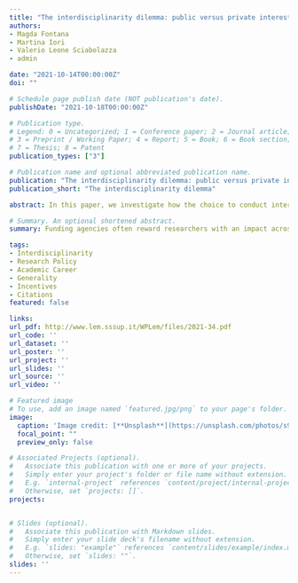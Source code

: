 ```yaml
---
title: "The interdisciplinarity dilemma: public versus private interests"
authors:
- Magda Fontana
- Martina Iori
- Valerio Leone Sciabolazza
- admin

date: "2021-10-14T00:00:00Z"
doi: ""

# Schedule page publish date (NOT publication's date).
publishDate: "2021-10-18T00:00:00Z"

# Publication type.
# Legend: 0 = Uncategorized; 1 = Conference paper; 2 = Journal article;
# 3 = Preprint / Working Paper; 4 = Report; 5 = Book; 6 = Book section;
# 7 = Thesis; 8 = Patent
publication_types: ["3"]

# Publication name and optional abbreviated publication name.
publication: "The interdisciplinarity dilemma: public versus private interests"
publication_short: "The interdisciplinarity dilemma"

abstract: In this paper, we investigate how the choice to conduct interdisciplinary work affects a researcher’s career. Using data on 23,926 articles published by 6,105 researchers affiliated with the University of Florida in the period 2008-2013, we show that synthesizing knowledge from diverse fields pays off in terms of reputation. However, if combining too-distant research fields, the impact of a work is penalized. Moreover, research conducted balancing the contribution of different scientific fields has a negative impact on the reputation of scientists in terms of the number of citations but a positive impact on the diffusion of knowledge across other disciplines. Our findings are robust to a number of controls, including individual, time, and field of study fixed effects, and they apply to all investigators regardless of their gender, collaboration behavior, performance, and affiliation. All in all, despite its public benefits, interdisciplinary research comes with a cost for a researcher’s academic career. This trade-off poses challenging questions to policymakers.

# Summary. An optional shortened abstract.
summary: Funding agencies often reward researchers with an impact across different fields.Traditional evaluation mechanisms penalize researchers with small scientific impact.Interdisciplinarity is found to increase citing fields and decrease overall citations.Researchers hence receive contrasting incentives towards interdisciplinarity. Research policy has to overcome this public vs. private interest trade-off.

tags:
- Interdisciplinarity
- Research Policy
- Academic Career
- Generality
- Incentives
- Citations
featured: false

links:
url_pdf: http://www.lem.sssup.it/WPLem/files/2021-34.pdf
url_code: ''
url_dataset: ''
url_poster: ''
url_project: ''
url_slides: ''
url_source: ''
url_video: ''

# Featured image
# To use, add an image named `featured.jpg/png` to your page's folder. 
image:
  caption: 'Image credit: [**Unsplash**](https://unsplash.com/photos/s9CC2SKySJM)'
  focal_point: ""
  preview_only: false

# Associated Projects (optional).
#   Associate this publication with one or more of your projects.
#   Simply enter your project's folder or file name without extension.
#   E.g. `internal-project` references `content/project/internal-project/index.md`.
#   Otherwise, set `projects: []`.
projects:


# Slides (optional).
#   Associate this publication with Markdown slides.
#   Simply enter your slide deck's filename without extension.
#   E.g. `slides: "example"` references `content/slides/example/index.md`.
#   Otherwise, set `slides: ""`.
slides: ''
---
```


